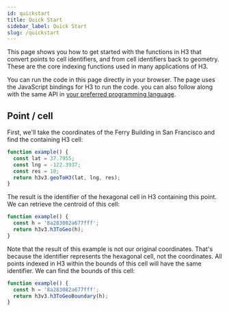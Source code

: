 ```yaml
---
id: quickstart
title: Quick Start
sidebar_label: Quick Start
slug: /quickstart
---
```


This page shows you how to get started with the functions in H3 that convert points to cell identifiers, and from cell identifiers back to geometry. These are the core indexing functions used in many applications of H3.

You can run the code in this page directly in your browser. The page uses the JavaScript bindings for H3 to run the code. you can also follow along with the same API in [your preferred programming language](/docs/community/bindings).

## Point / cell

First, we'll take the coordinates of the Ferry Building in San Francisco and find the containing H3 cell:

```js live
function example() {
  const lat = 37.7955;
  const lng = -122.3937;
  const res = 10;
  return h3v3.geoToH3(lat, lng, res);
}
```

The result is the identifier of the hexagonal cell in H3 containing this point. We can retrieve the centroid of this cell:

```js live
function example() {
  const h = '8a283082a677fff';
  return h3v3.h3ToGeo(h);
}
```

Note that the result of this example is not our original coordinates. That's because the identifier represents the hexagonal cell, not the coordinates. All points indexed in H3 within the bounds of this cell will have the same identifier. We can find the bounds of this cell:

```js live
function example() {
  const h = '8a283082a677fff';
  return h3v3.h3ToGeoBoundary(h);
}
```

